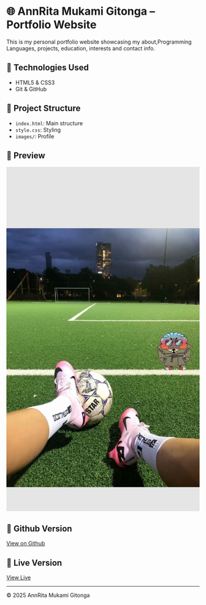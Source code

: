 # 🌐 AnnRita Mukami Gitonga – Portfolio Website

This is my personal portfolio website showcasing my about,Programming Languages, projects, education, interests and contact info.

## 🚀 Technologies Used
- HTML5 & CSS3
- Git & GitHub

## 📁 Project Structure
- `index.html`: Main structure
- `style.css`: Styling
- `images/`: Profile

## 📸 Preview
![screenshot](images/pc%202.png)

## 🔗 Github Version
[View on Github](https://github.com/1-annrita/My-portfolio-website)

## 🔗 Live Version
[View Live](https://1-annrita.github.io/My-portfolio-website/)

---

© 2025 AnnRita Mukami Gitonga
